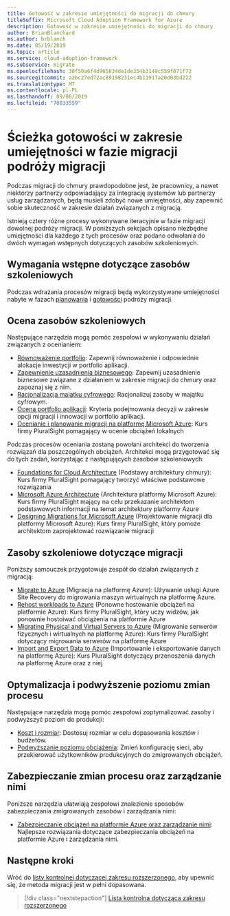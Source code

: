 ```yaml
---
title: Gotowość w zakresie umiejętności do migracji do chmury
titleSuffix: Microsoft Cloud Adoption Framework for Azure
description: Gotowość w zakresie umiejętności do migracji do chmury
author: BrianBlanchard
ms.author: brblanch
ms.date: 05/19/2019
ms.topic: article
ms.service: cloud-adoption-framework
ms.subservice: migrate
ms.openlocfilehash: 30f50a6f4d965834de1de354b3149c559f071f72
ms.sourcegitcommit: a26c27ed72ac89198231ec4b11917a20d03bd222
ms.translationtype: MT
ms.contentlocale: pl-PL
ms.lasthandoff: 09/06/2019
ms.locfileid: "70833559"
---
```

# <a name="skills-readiness-path-during-the-migrate-phase-of-a-migration-journey"></a>Ścieżka gotowości w zakresie umiejętności w fazie migracji podróży migracji

Podczas migracji do chmury prawdopodobne jest, że pracownicy, a nawet niektórzy partnerzy odpowiadający za integrację systemów lub partnerzy usług zarządzanych, będą musieli zdobyć nowe umiejętności, aby zapewnić sobie skuteczność w zakresie działań związanych z migracją.

Istnieją cztery różne procesy wykonywane iteracyjnie w fazie migracji dowolnej podróży migracji. W poniższych sekcjach opisano niezbędne umiejętności dla każdego z tych procesów oraz podano odwołania do dwóch wymagań wstępnych dotyczących zasobów szkoleniowych.

## <a name="prerequisites-skilling-resources"></a>Wymagania wstępne dotyczące zasobów szkoleniowych

Podczas wdrażania procesów migracji będą wykorzystywane umiejętności nabyte w fazach [planowania](../../business-strategy/suggested-skills.md) i [gotowości](../../organization/suggested-skills.md) podróży migracji.

## <a name="assess-skilling-resources"></a>Ocena zasobów szkoleniowych

Następujące narzędzia mogą pomóc zespołowi w wykonywaniu działań związanych z ocenianiem:

- [Równoważenie portfolio](./balance-the-portfolio.md): Zapewnij równoważenie i odpowiednie alokacje inwestycji w portfolio aplikacji.
- [Zapewnienie uzasadnienia biznesowego](../../business-strategy/cloud-migration-business-case.md): Zapewnij uzasadnienie biznesowe związane z działaniem w zakresie migracji do chmury oraz zapoznaj się z nim.
- [Racjonalizacja majątku cyfrowego](../../digital-estate/rationalize.md): Racjonalizuj zasoby w majątku cyfrowym.
- [Ocena portfolio aplikacji](/learn/modules/app-and-infra-migration-and-modernization): Kryteria podejmowania decyzji w zakresie opcji migracji i innowacji w portfolio aplikacji.
- [Ocenianie i planowanie migracji na platformę Microsoft Azure](https://www.pluralsight.com/courses/microsoft-azure-migration-assessing-planning): Kurs firmy PluralSight pomagający w ocenie obciążeń lokalnych

Podczas procesów oceniania zostaną powołani architekci do tworzenia rozwiązań dla poszczególnych obciążeń. Architekci mogą przygotować się do tych zadań, korzystając z następujących zasobów szkoleniowych:

- [Foundations for Cloud Architecture](https://app.pluralsight.com/library/courses/cloud-architecture-foundations) (Podstawy architektury chmury): Kurs firmy PluralSight pomagający tworzyć właściwe podstawowe rozwiązania
- [Microsoft Azure Architecture](https://app.pluralsight.com/library/courses/cloud-architecture-foundations) (Architektura platformy Microsoft Azure): Kurs firmy PluralSight mający na celu przekazanie architektom podstawowych informacji na temat architektury platformy Azure
- [Designing Migrations for Microsoft Azure](https://app.pluralsight.com/library/courses/cloud-architecture-foundations) (Projektowanie migracji dla platformy Microsoft Azure): Kurs firmy PluralSight, który pomoże architektom zaprojektować rozwiązanie migracji

## <a name="migrate-skilling-resources"></a>Zasoby szkoleniowe dotyczące migracji

Poniższy samouczek przygotowuje zespół do działań związanych z migracją:

- [Migrate to Azure](/azure/site-recovery/migrate-tutorial-on-premises-azure) (Migracja na platformę Azure): Używanie usługi Azure Site Recovery do migrowania maszyn wirtualnych na platformę Azure.
- [Rehost workloads to Azure](https://aka.ms/rehostcourse) (Ponowne hostowanie obciążeń na platformie Azure): Kurs firmy PluralSight, który uczy widzów, jak ponownie hostoiwać obciążenia na platformie Azure
- [Migrating Physical and Virtual Servers to Azure](https://app.pluralsight.com/library/courses/microsoft-azure-migrating-physical-virtual-servers/table-of-contents) (Migrowanie serwerów fizycznych i wirtualnych na platformę Azure): Kurs firmy PluralSight dotyczący migrowania serwerów na platformę Azure
- [Import and Export Data to Azure](https://app.pluralsight.com/library/courses/microsoft-azure-import-export-data/table-of-contents) (Importowanie i eksportowanie danych na platformę Azure): Kurs PluralSight dotyczący przenoszenia danych na platformę Azure oraz z niej

## <a name="optimize-and-promote-process-changes"></a>Optymalizacja i podwyższenie poziomu zmian procesu

Następujące narzędzia mogą pomóc zespołowi zoptymalizować zasoby i podwyższyć poziom do produkcji:

- [Koszt i rozmiar](../azure-best-practices/migrate-best-practices-costs.md): Dostosuj rozmiar w celu dopasowania kosztów i budżetów.
- [Podwyższanie poziomu obciążenia](../azure-best-practices/migrate-best-practices-networking.md): Zmień konfigurację sieci, aby przekierować użytkowników produkcyjnych do zmigrowanych obciążeń.

## <a name="secure-and-manage-process-changes"></a>Zabezpieczanie zmian procesu oraz zarządzanie nimi

Poniższe narzędzia ułatwiają zespołowi znalezienie sposobów zabezpieczania zmigrowanych zasobów i zarządzania nimi:

- [Zabezpieczanie obciążeń na platformie Azure oraz zarządzanie nimi](../azure-best-practices/migrate-best-practices-security-management.md): Najlepsze rozwiązania dotyczące zabezpieczania obciążeń na platformie Azure i zarządzania nimi.

## <a name="next-steps"></a>Następne kroki

Wróć do [listy kontrolnej dotyczącej zakresu rozszerzonego](./index.md), aby upewnić się, że metoda migracji jest w pełni dopasowana.

> [!div class="nextstepaction"]
> [Lista kontrolna dotycząca zakresu rozszerzonego](./index.md)
